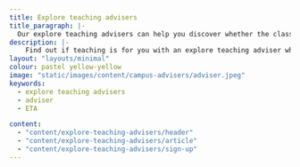 ```yaml
---
title: Explore teaching advisers
title_paragraph: |-
  Our explore teaching advisers can help you discover whether the classroom is where you belong. Your dedicated adviser will give you free support and guidance, and can answer all your questions about what teaching is really like.
description: |-
    Find out if teaching is for you with an explore teaching adviser who can help you discover what teaching is really like.
layout: "layouts/minimal"
colour: pastel yellow-yellow
image: "static/images/content/campus-advisers/adviser.jpeg"
keywords:
  - explore teaching advisers
  - adviser
  - ETA

content:
  - "content/explore-teaching-advisers/header"
  - "content/explore-teaching-advisers/article"
  - "content/explore-teaching-advisers/sign-up"
---
```

